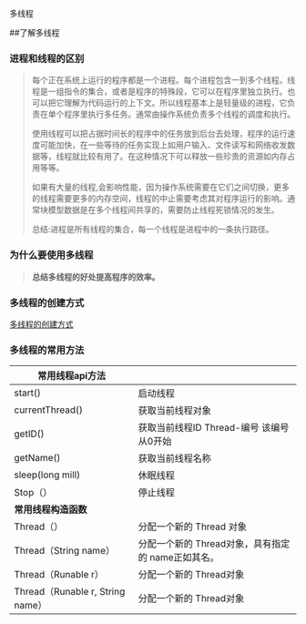 多线程

##了解多线程

### 进程和线程的区别

>每个正在系统上运行的程序都是一个进程。每个进程包含一到多个线程。线程是一组指令的集合，或者是程序的特殊段，它可以在程序里独立执行。也可以把它理解为代码运行的上下文。所以线程基本上是轻量级的进程，它负责在单个程序里执行多任务。通常由操作系统负责多个线程的调度和执行。
>
>使用线程可以把占据时间长的程序中的任务放到后台去处理，程序的运行速度可能加快，在一些等待的任务实现上如用户输入、文件读写和网络收发数据等，线程就比较有用了。在这种情况下可以释放一些珍贵的资源如内存占用等等。
>
>如果有大量的线程,会影响性能，因为操作系统需要在它们之间切换，更多的线程需要更多的内存空间，线程的中止需要考虑其对程序运行的影响。通常块模型数据是在多个线程间共享的，需要防止线程死锁情况的发生。
>
>总结:进程是所有线程的集合，每一个线程是进程中的一条执行路径。

### 为什么要使用多线程

>**总结多线程的好处提高程序的效率。**

### 多线程的创建方式

[多线程的创建方式](线程创建方式使用.md)

### 多线程的常用方法

| **常用线程****api****方法**      |                                                    |
| -------------------------------- | -------------------------------------------------- |
| start()                          | 启动线程                                           |
| currentThread()                  | 获取当前线程对象                                   |
| getID()                          | 获取当前线程ID   Thread-编号 该编号从0开始         |
| getName()                        | 获取当前线程名称                                   |
| sleep(long mill)                 | 休眠线程                                           |
| Stop（）                         | 停止线程                                           |
| **常用线程构造函数**             |                                                    |
| Thread（）                       | 分配一个新的 Thread 对象                           |
| Thread（String name）            | 分配一个新的 Thread对象，具有指定的 name正如其名。 |
| Thread（Runable r）              | 分配一个新的 Thread对象                            |
| Thread（Runable r, String name） | 分配一个新的 Thread对象                            |

